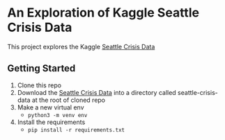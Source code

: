 # An Exploration of Kaggle Seattle Crisis Data

This project explores the Kaggle [Seattle Crisis Data](https://www.kaggle.com/city-of-seattle/seattle-crisis-data/)

## Getting Started
1. Clone this repo
1. Download the [Seattle Crisis Data](https://www.kaggle.com/city-of-seattle/seattle-crisis-data/) into a directory called seattle-crisis-data at the root of cloned repo
1. Make a new virtual env 
    * `python3 -m venv env`
1. Install the requirements 
    * `pip install -r requirements.txt`